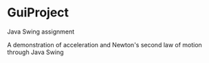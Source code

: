 # GuiProject
Java Swing assignment

A demonstration of acceleration and Newton's second law of motion through Java Swing
